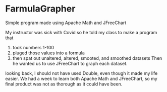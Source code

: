 # FarmulaGrapher
Simple program made using Apache Math and JFreeChart

My instructor was sick with Covid so he told my class to make a program that
  1. took numbers 1-100
  2. pluged those values into a formula
  3. then spat out unaltered, altered, smooted, and smoothed datasets
 Then he wanted us to use JFreeChart to graph each dataset.
 
 looking back, I should not have used Double, even though it made my life easier.
 We had a week to learn both Apache Math and JFreeChart, so my final product was not as thorough as it could have been.
